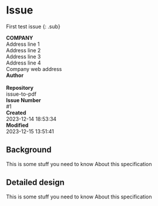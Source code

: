 # Issue

First test issue
{: .sub}

<div class="footer"><div class="address"><strong>COMPANY</strong><br>Address line 1<br>Address line 2<br>Address line 3<br>Address line 4<br>Company web address</div><div class="contact"><strong>Author</strong><br><br><strong>Repository</strong><br>issue-to-pdf<br><strong>Issue Number</strong><br>#1</div><div><strong>Created</strong><br>2023-12-14 18:53:34<br><strong>Modified</strong><br>2023-12-15 13:51:41</div></div>

## Background
This is some stuff you need to know
About this specification

## Detailed design
This is some stuff you need to know
About this specification
